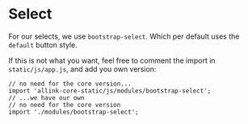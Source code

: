 # Select

For our selects, we use `bootstrap-select`. Which per default uses the `default` button style.

If this is not what you want, feel free to comment the import in `static/js/app.js`, and add you own version:

```JS
// no need for the core version...
import 'allink-core-static/js/modules/bootstrap-select';
// ...we have our own
// no need for the core version
import './modules/bootstrap-select';
```

